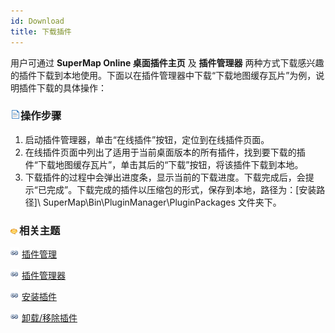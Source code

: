 ```yaml
---
id: Download
title: 下载插件
---
```

用户可通过 **SuperMap Online 桌面插件主页** 及 **插件管理器**
两种方式下载感兴趣的插件下载到本地使用。下面以在插件管理器中下载“下载地图缓存瓦片”为例，说明插件下载的具体操作：

### ![](../img/read.gif)操作步骤

  1. 启动插件管理器，单击“在线插件”按钮，定位到在线插件页面。
  2. 在线插件页面中列出了适用于当前桌面版本的所有插件，找到要下载的插件“下载地图缓存瓦片”，单击其后的“下载”按钮，将该插件下载到本地。
  3. 下载插件的过程中会弹出进度条，显示当前的下载进度。下载完成后，会提示“已完成”。下载完成的插件以压缩包的形式，保存到本地，路径为：[安装路径]\ SuperMap\Bin\PluginManager\PluginPackages 文件夹下。

### ![](../img/seealso.png)相关主题

![](../img/smalltitle.png) [插件管理](aboutpluginmanage.htm)

![](../img/smalltitle.png) [插件管理器](manager.htm)

![](../img/smalltitle.png) [安装插件](Install.htm)

![](../img/smalltitle.png) [卸载/移除插件](Remove.htm)

  
